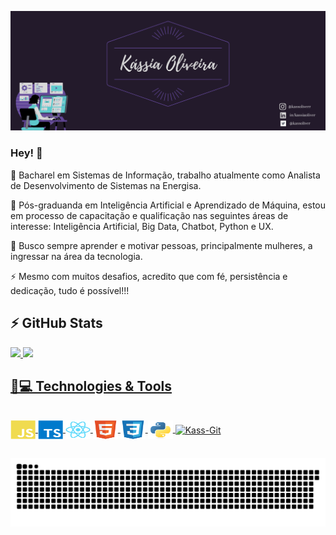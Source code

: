 ![Logo of the project](https://github.com/kassoliver/kassoliver/blob/main/kassia_logo.png?raw=true)
### Hey! 👋
<p> 🔭 Bacharel em Sistemas de Informação, trabalho atualmente como Analista de  Desenvolvimento de Sistemas na Energisa.</p>
<p> 🌱 Pós-graduanda em Inteligência Artificial e Aprendizado de Máquina, estou em processo de capacitação e qualificação nas seguintes áreas de interesse: 
Inteligência Artificial, Big Data, Chatbot, Python e UX.</p>
<p> 💬 Busco sempre aprender e motivar pessoas, principalmente mulheres, a ingressar na área da tecnologia.</p>
<p> ⚡ Mesmo com muitos desafios, acredito que com fé, persistência e dedicação, tudo é possível!!!</p>

## ⚡ GitHub Stats
 <div>
  <a href="https://github.com/kassoliver">
  <img height="175em" src="https://github-readme-stats.vercel.app/api?username=kassoliver&show_icons=true&theme=dracula&include_all_commits=true&count_private=true"/>
  <img height="175em" src="https://github-readme-stats.vercel.app/api/top-langs/?username=kassoliver&layout=compact&langs_count=7&theme=dracula"/>
</div>

## 🚀💻 Technologies & Tools
  
<div style="display: inline_block"><br>
  <img align="center" alt="Kass-Js" height="30" width="40" src="https://raw.githubusercontent.com/devicons/devicon/master/icons/javascript/javascript-plain.svg">
  <img align="center" alt="Kass-Ts" height="30" width="40" src="https://raw.githubusercontent.com/devicons/devicon/master/icons/typescript/typescript-plain.svg">
  <img align="center" alt="Kass-React" height="30" width="40" src="https://raw.githubusercontent.com/devicons/devicon/master/icons/react/react-original.svg">
  <img align="center" alt="Kass-HTML" height="30" width="40" src="https://raw.githubusercontent.com/devicons/devicon/master/icons/html5/html5-original.svg">
  <img align="center" alt="Kass-CSS" height="30" width="40" src="https://raw.githubusercontent.com/devicons/devicon/master/icons/css3/css3-original.svg">
  <img align="center" alt="Kass-Python" height="30" width="40" src="https://raw.githubusercontent.com/devicons/devicon/master/icons/python/python-original.svg">
  <img align="center" alt="Kass-Git" height="30" width="40" src="https://cdn.jsdelivr.net/gh/devicons/devicon/icons/git/git-original.svg">
<!--   <img align="center" alt="Rafa-Csharp" height="30" width="40" src="https://raw.githubusercontent.com/devicons/devicon/master/icons/csharp/csharp-original.svg"> -->
<!--   <img align="right" alt="Kass-yoda" src="https://cdn.discordapp.com/attachments/795358919417397249/825430589581688872/hi.gif"> -->
</div>  

 ##
  
 ![Snake animation](https://github.com/kassoliver/kassoliver/blob/output/github-contribution-grid-snake.svg) 
 
<!-- <div> 
  <a href="https://instagram.com/kassoliver" target="_blank"><img src="https://img.shields.io/badge/-Instagram-%23E4405F?style=for-the-badge&logo=instagram&logoColor=white" target="_blank"></a>
 <a href="https://discord.gg/kassoliver#9477" target="_blank"><img src="https://img.shields.io/badge/Discord-7289DA?style=for-the-badge&logo=discord&logoColor=white" target="_blank"></a>
  <a href="https://www.linkedin.com/in/kassiaoliver" target="_blank"><img src="https://img.shields.io/badge/-LinkedIn-%230077B5?style=for-the-badge&logo=linkedin&logoColor=white" target="_blank"></a> 
  </div>
 -->
